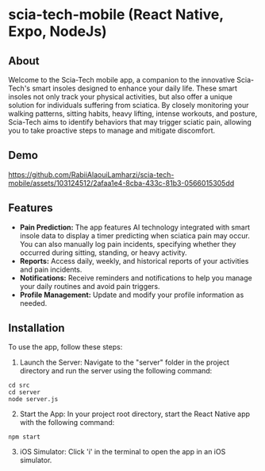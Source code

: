 # scia-tech-mobile (React Native, Expo, NodeJs)

## About

Welcome to the Scia-Tech mobile app, a companion to the innovative Scia-Tech's smart insoles designed to enhance your daily life. These smart insoles not only track your physical activities, but also offer a unique solution for individuals suffering from sciatica. By closely monitoring your walking patterns, sitting habits, heavy lifting, intense workouts, and posture, Scia-Tech aims to identify behaviors that may trigger sciatic pain, allowing you to take proactive steps to manage and mitigate discomfort.

## Demo

https://github.com/RabiiAlaouiLamharzi/scia-tech-mobile/assets/103124512/2afaa1e4-8cba-433c-81b3-0566015305dd

## Features

- **Pain Prediction:** The app features AI technology integrated with smart insole data to display a timer predicting when sciatica pain may occur. You can also manually log pain incidents, specifying whether they occurred during sitting, standing, or heavy activity.
- **Reports:** Access daily, weekly, and historical reports of your activities and pain incidents.
- **Notifications:** Receive reminders and notifications to help you manage your daily routines and avoid pain triggers.
- **Profile Management:** Update and modify your profile information as needed.

## Installation

To use the app, follow these steps:

1. Launch the Server: Navigate to the "server" folder in the project directory and run the server using the following command:

```
cd src
cd server
node server.js
```

2. Start the App: In your project root directory, start the React Native app with the following command:

```
npm start
```

3. iOS Simulator: Click 'i' in the terminal to open the app in an iOS simulator.
